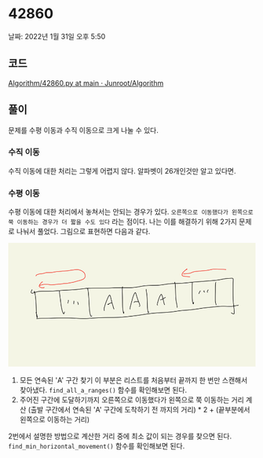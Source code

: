 # 42860

날짜: 2022년 1월 31일 오후 5:50

## 코드

[Algorithm/42860.py at main · Junroot/Algorithm](https://github.com/Junroot/Algorithm/blob/main/programmers/42860.py)

## 풀이

문제를 수평 이동과 수직 이동으로 크게 나눌 수 있다.

### 수직 이동

수직 이동에 대한 처리는 그렇게 어렵지 않다. 알파벳이 26개인것만 알고 있다면.

### 수평 이동

수평 이동에 대한 처리에서 놓쳐서는 안되는 경우가 있다. `오른쪽으로 이동했다가 왼쪽으로 쭉 이동하는 경우가 더 짧을 수도 있다` 라는 점이다. 나는 이를 해결하기 위해 2가지 문제로 나눠서 풀었다. 그림으로 표현하면 다음과 같다.

![Untitled](assets/Untitled-4555517.png)

1. 모든 연속된 'A' 구간 찾기
이 부분은 리스트를 처음부터 끝까지 한 번만 스캔해서 찾아냈다. `find_all_a_ranges()` 함수를 확인해보면 된다.
2. 주어진 구간에 도달하기까지 오른쪽으로 이동했다가 왼쪽으로 쭉 이동하는 거리 계산
(출발 구간에서 연속된 'A' 구간에 도착하기 전 까지의 거리) * 2 + (끝부분에서 왼쪽으로 이동하는 거리)

2번에서 설명한 방법으로 계산한 거리 중에 최소 값이 되는 경우를 찾으면 된다. `find_min_horizontal_movement()` 함수를 확인해보면 된다.